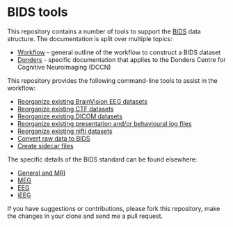 # BIDS tools

This repository contains a number of tools to support the [BIDS](http://bids.neuroimaging.io/) data structure. The documentation is split over multiple topics:
  * [Workflow](doc/workflow.md) - general outline of the workflow to construct a BIDS dataset
  * [Donders](doc/donders.md) - specific documentation that applies to the Donders Centre for Cognitive Neuroimaging (DCCN)

This repository provides the following command-line tools to assist in the workflow:
  * [Reorganize existing BrainVision EEG datasets](doc/reorganize_brainvision_files.md)
  * [Reorganize existing CTF datasets](doc/reorganize_ctf_files.md)
  * [Reorganize existing DICOM datasets](doc/reorganize_dicom_files.md)
  * [Reorganize existing presentation and/or behavioural log files](doc/reorganize_presentation_files.md)
  * [Reorganize existing nifti datasets](doc/reorganize_nifti_files.md)
  * [Convert raw data to BIDS](doc/convert_raw_to_bids.md)
  * [Create sidecar files](doc/create_sidecar_files.md)

The specific details of the BIDS standard can be found elsewhere:
  * [General and MRI](http://bit.ly/bids_mri)
  * [MEG](http://bit.ly/bids_mri)
  * [EEG](http://bit.ly/bids_eeg)
  * [iEEG](http://bit.ly/bids_ieeg)

If you have suggestions or contributions, please fork this repository, make the changes in your clone and send me a pull request.
